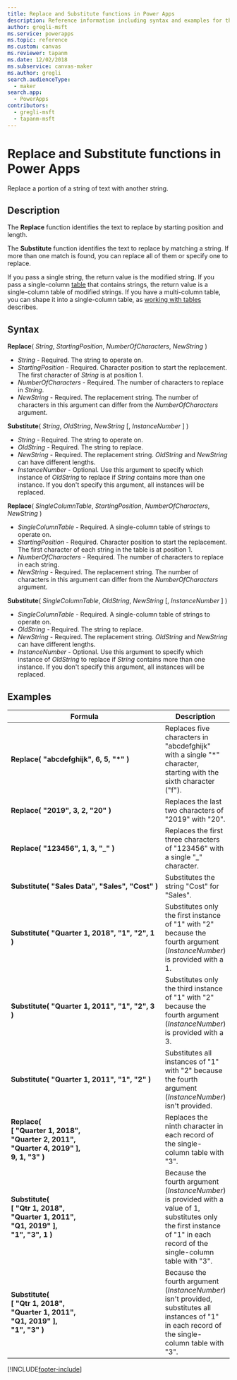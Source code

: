 ```yaml
---
title: Replace and Substitute functions in Power Apps
description: Reference information including syntax and examples for the Replace and Substitute functions in Power Apps.
author: gregli-msft
ms.service: powerapps
ms.topic: reference
ms.custom: canvas
ms.reviewer: tapanm
ms.date: 12/02/2018
ms.subservice: canvas-maker
ms.author: gregli
search.audienceType: 
  - maker
search.app: 
  - PowerApps
contributors:
  - gregli-msft
  - tapanm-msft
---
```

# Replace and Substitute functions in Power Apps
Replace a portion of a string of text with another string.

## Description
The **Replace** function identifies the text to replace by starting position and length.  

The **Substitute** function identifies the text to replace by matching a string. If more than one match is found, you can replace all of them or specify one to replace.

If you pass a single string, the return value is the modified string. If you pass a single-column [table](../working-with-tables.md) that contains strings, the return value is a single-column table of modified strings. If you have a multi-column table, you can shape it into a single-column table, as [working with tables](../working-with-tables.md) describes.

## Syntax
**Replace**( *String*, *StartingPosition*, *NumberOfCharacters*, *NewString* )

* *String* - Required. The string to operate on.
* *StartingPosition* - Required. Character position to start the replacement. The first character of *String* is at position 1.
* *NumberOfCharacters* - Required. The number of characters to replace in *String*.
* *NewString* - Required. The replacement string. The number of characters in this argument can differ from the *NumberOfCharacters* argument.

**Substitute**( *String*, *OldString*, *NewString* [, *InstanceNumber* ] )

* *String* - Required. The string to operate on.
* *OldString* - Required. The string to replace.
* *NewString* - Required. The replacement string. *OldString* and *NewString* can have different lengths.
* *InstanceNumber* - Optional. Use this argument to specify which instance of *OldString* to replace if *String* contains more than one instance. If you don't specify this argument, all instances will be replaced.

**Replace**( *SingleColumnTable*, *StartingPosition*, *NumberOfCharacters*, *NewString* )

* *SingleColumnTable* - Required. A single-column table of strings to operate on.
* *StartingPosition* - Required. Character position to start the replacement.  The first character of each string in the table is at position 1.
* *NumberOfCharacters* - Required. The number of characters to replace in each string.
* *NewString* - Required.  The replacement string. The number of characters in this argument can differ from the *NumberOfCharacters* argument.

**Substitute**( *SingleColumnTable*, *OldString*, *NewString* [, *InstanceNumber* ] )

* *SingleColumnTable* - Required. A single-column table of strings to operate on.
* *OldString* - Required.  The string to replace.
* *NewString* - Required.  The replacement string. *OldString* and *NewString* can have different lengths.
* *InstanceNumber* - Optional. Use this argument to specify which instance of *OldString* to replace if *String* contains more than one instance. If you don't specify this argument, all instances will be replaced.

## Examples

| Formula | Description | Result |
|---------|-------------|--------|
| **Replace( "abcdefghijk",&nbsp;6,&nbsp;5,&nbsp;"*" )** | Replaces five characters in "abcdefghijk" with a single "*" character, starting with the sixth character ("f"). | "abcde*k" |
| **Replace(&nbsp;"2019",&nbsp;3,&nbsp;2,&nbsp;"20"&nbsp;)** | Replaces the last two characters of "2019" with "20". | "2020" |
| **Replace(&nbsp;"123456",&nbsp;1,&nbsp;3,&nbsp;"_"&nbsp;)** | Replaces the first three characters of "123456" with a single "_" character. | "_456" | 
| **Substitute(&nbsp;"Sales&nbsp;Data",&nbsp;"Sales",&nbsp;"Cost"&nbsp;)** | Substitutes the string "Cost" for "Sales". | "Cost Data" | 
| **Substitute( "Quarter&nbsp;1,&nbsp;2018", "1", "2", 1 )** | Substitutes only the first instance of "1" with "2" because the fourth argument (*InstanceNumber*) is provided with a 1. |  "Quarter 2, 2018" |
| **Substitute( "Quarter&nbsp;1,&nbsp;2011", "1", "2", 3 )** | Substitutes only the third instance of "1" with "2" because the fourth argument (*InstanceNumber*) is provided with a 3. | "Quarter 1, 2012" |
| **Substitute( "Quarter&nbsp;1,&nbsp;2011", "1", "2" )** | Substitutes all instances of "1" with "2" because the fourth argument (*InstanceNumber*) isn't provided. | "Quarter 2, 2022" |
| **Replace(<br>[&nbsp;"Quarter&nbsp;1,&nbsp;2018",<br>"Quarter&nbsp;2,&nbsp;2011",<br>"Quarter&nbsp;4,&nbsp;2019" ],<br>9,  1, "3" )** | Replaces the ninth character in each record of the single-column table with "3". | [&nbsp;"Quarter&nbsp;3,&nbsp;2018",<br>"Quarter&nbsp;3,&nbsp;2011",<br>"Quarter&nbsp;3,&nbsp;2019"&nbsp;] |
| **Substitute( <br>[&nbsp;"Qtr&nbsp;1,&nbsp;2018",<br>"Quarter&nbsp;1,&nbsp;2011",<br>"Q1,&nbsp;2019"&nbsp;],<br>"1", "3", 1 )** | Because the fourth argument (*InstanceNumber*) is provided with a value of 1, substitutes only the first instance of "1" in each record of the single-column table with "3". | [&nbsp;"Qtr&nbsp;3,&nbsp;2018",<br>"Quarter&nbsp;3,&nbsp;2011",<br>"Q3,&nbsp;2019"&nbsp;] |
| **Substitute( <br>[&nbsp;"Qtr&nbsp;1,&nbsp;2018",<br>"Quarter&nbsp;1,&nbsp;2011",<br>"Q1,&nbsp;2019"&nbsp;],<br>"1", "3" )** | Because the fourth argument (*InstanceNumber*) isn't provided, substitutes all instances of "1" in each record of the single-column table with "3". | [&nbsp;"Qtr&nbsp;3,&nbsp;2038",<br>"Quarter&nbsp;3,&nbsp;2033",<br>"Q3,&nbsp;2039"&nbsp;] |  
 




[!INCLUDE[footer-include](../../../includes/footer-banner.md)]